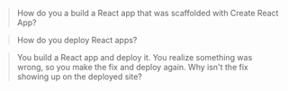 > How do you a build a React app that was scaffolded with Create React App?

> How do you deploy React apps?

> You build a React app and deploy it. You realize something was wrong, so you make the fix and deploy again. Why isn't the fix showing up on the deployed site?

